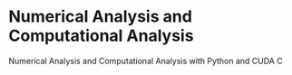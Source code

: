 # Numerical Analysis and Computational Analysis
Numerical Analysis and Computational Analysis with Python and CUDA C
